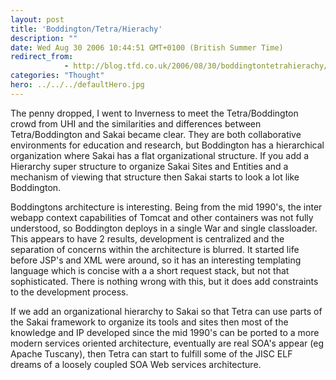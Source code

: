 ```yaml
---
layout: post
title: 'Boddington/Tetra/Hierachy'
description: ""
date: Wed Aug 30 2006 10:44:51 GMT+0100 (British Summer Time)
redirect_from: 
            - http://blog.tfd.co.uk/2006/08/30/boddingtontetrahierachy/
categories: "Thought"
hero: ../../../defaultHero.jpg
---
```

The penny dropped, I went to Inverness to meet the Tetra/Boddington crowd from UHI and the similarities and differences between Tetra/Boddington and Sakai became clear. They are both collaborative environments for education and research, but Boddington has a hierarchical organization where Sakai has a flat organizational structure. If you add a Hierarchy super structure to organize Sakai Sites and Entities and a mechanism of viewing that structure then Sakai starts to look a lot like Boddington.

Boddingtons architecture is interesting. Being from the mid 1990's, the inter webapp context capabilities of Tomcat and other containers was not fully understood, so Boddington deploys in a single War and single classloader. This appears to have 2 results, development is centralized and the separation of concerns within the architecture is blurred. It started life before JSP's and XML were around, so it has an interesting templating language which is concise with a a short request stack, but not that sophisticated. There is nothing wrong with this, but it does add constraints to the development process.

If we add an organizational hierarchy to Sakai so that Tetra can use parts of the Sakai framework to organize its tools and sites then most of the knowledge and IP developed since the mid 1990's can be ported to a more modern services oriented architecture, eventually are real SOA's appear (eg Apache Tuscany), then Tetra can start to fulfill some of the JISC ELF dreams of a loosely coupled SOA Web services architecture.
